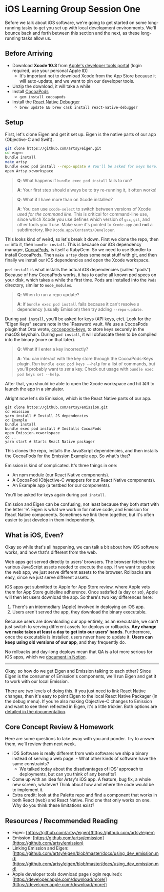 # iOS Learning Group Session One

Before we talk about iOS software, we're going to get started on some long-running tasks to get you set up with
local development environments. We'll bounce back and forth between this section and the next, as these
long-running tasks allow us.

## Before Arriving

- Download **Xcode 10.3** from [Apple's developer tools portal](https://developer.apple.com/download/more/) (login
  required, use your personal Apple ID)
  - It's important not to download Xcode from the App Store because it will auto-update, and we want to pin our
    developer tools.
- Unzip the download, it will take a while
- Install [CocoaPods](https://cocoapods.org)
  - `gem install cocoapods`
- Install the [React Native Debugger](https://github.com/jhen0409/react-native-debugger)
  - `brew update && brew cask install react-native-debugger`

## Setup

First, let's clone Eigen and get it set up. Eigen is the native parts of our app (Objective-C and Swift).

```sh
git clone https://github.com/artsy/eigen.git
cd eigen
bundle install
make artsy
bundle exec pod install --repo-update # You'll be asked for keys here.
open Artsy.xcworkspace
```

> **Q**: What happens if `bundle exec pod install` fails to run?
>
> **A**: Your first step should always be to try re-running it, it often works!

> **Q**: What if I have more than on Xcode installed?
>
> **A**: You can use `xcode-select` to switch between versions of Xcode _used for the command line_. This is
> critical for command-line use, since which Xcode you use defines which version of `gcc`, `git`, and other tools
> you'll use. Make sure it's pointed to `Xcode.app` and **not** a subdirectory, like
> `Xcode.app/Contents/Developer`.

This looks kind of weird, so let's break it down. First we clone the repo, then `cd` into it, then
`bundle install`. This is because our iOS dependency manager, [CocoaPods](https://cocoapods.org), is itself a
RubyGem. So we need to use Bundler to install CocoaPods. Then `make artsy` does some neat stuff with git, and then
finally we install our iOS dependencies and open the Xcode workspace.

`pod install` is what installs the actual iOS dependencies (called "pods"). Because of how CocoaPods works, it has
to cache all known pod specs on your disk, which takes a while the first time. Pods are installed into the `Pods`
directory, similar to `node_modules`.

> **Q**: When to run a repo update?
>
> **A**: If `bundle exec pod install` fails because it can't resolve a dependency (usually Emission) then try
> adding `--repo-update`.

During `pod install`, you'll be asked for keys (API keys, etc). Look for the "Eigen Keys" secure note in the
1Password vault. We use a CocoaPods plugin that Orta wrote,
[cocoapods-keys](https://www.github.com/orta/cocoapods-keys), to store keys securely in the macOS keychain. During
`pod install`, it will obfuscate them to be compiled into the binary (more on that later).

> **Q**: What if I enter a key incorrectly?
>
> **A**: You can interact with the key store through the CocoaPods-Keys plugin. Run `bundle exec pod keys --help`
> for a list of commands, but you'll probably want to _set_ a key. Check out usage with
> `bundle exec pod keys set --help`.

After that, you should be able to open the Xcode workspace and hit ⌘R to launch the app in a simulator.

Alright now let's do Emission, which is the React Native parts of our app.

```
git clone https://github.com/artsy/emission.git
cd emission
yarn install # Install JS dependencies
cd Example
bundle install
bundle exec pod install # Installs CocoaPods
open Emission.xcworkspace
cd ..
yarn start # Starts React Native packager
```

This clones the repo, installs the JavaScript dependencies, and then installs the CocoaPods for the Emission
Example app. So what's that?

Emission is kind of complicated. It's three things in one:

- An npm module (our React Native components).
- A CocoaPod (Objective-C wrappers for our React Native components).
- An Example app (a testbed for our components).

You'll be asked for keys again during `pod install`.

Emission and Eigen can be confusing, not least because they both start with the letter 'e'. Eigen is what we work
in for native code, and Emission for React Native components. Sometimes we link them together, but it's often
easier to just develop in them independently.

## What is iOS, Even?

Okay so while that's all happening, we can talk a bit about how iOS software works, and how that's different from
the web.

Web apps get served directly to users' browsers. The browser fetches the various JavaScript assets needed to
execute the app. If we want to update the web app, we just serve different assets to the browser. Rollbacks are
easy, since we just serve different assets.

iOS apps get submitted to Apple for App Store review, where Apple vets them for App Store guideline adherence. Once
satisfied (a day or so), Apple will then let users download the app. So there's two key differences here:

1. There's an intermediary (Apple) involved in deploying an iOS app.
2. Users aren't served the app, they download the binary executable.

Because users are downloading our app entirely, as an executable, we can't just switch to serving different assets
for deploys or rollbacks. **Any change we make takes at least a day to get into our users' hands**. Furthermore,
once the executable is installed, users never have to update it. **Users can keep using old versions of our app**,
and they frequently do.

No rollbacks and day-long deploys mean that QA is a lot more serious for iOS apps, which we
[document in Notion](https://www.notion.so/artsy/514e1e1c55604b1890f678c748d4223a?v=fb0bcb2e9e9d4d07afefb05a64cd371b).

---

Okay, so how do we get Eigen and Emission talking to each other? Since Eigen is the consumer of Emission's
components, we'll run Eigen and get it to work with our local Emission.

There are two levels of doing this. If you just need to link React Native changes, then it's easy to point Eigen to
the local React Native Packager (in the debug menu). If you're also making Objective-C changes to Emission and want
to see them reflected in Eigen, it's a little trickier. Both options are
[detailed in the documentation](https://github.com/artsy/eigen/blob/master/docs/using_dev_emission.md).

## Core Concept Review & Homework

Here are some questions to take away with you and ponder. Try to answer them, we'll review them next week.

- iOS Software is really different from web software: we ship a binary instead of serving a web page. - What other
  kinds of software have the same constraints?
  - We talked today about the disadvantages of iOS' approach to deployments, but can you think of any benefits?
- Come up with an idea for Artsy's iOS app. A feature, bug fix, a whole new screen, whatever! Think about how and
  where the code would be to implement it.
- Extra credit: look at the Palette repo and find a component that works in both React (web) and React Native. Find
  one that only works on one. Why do you think these limitations exist?

## Resources / Recommended Reading

- Eigen: [https://github.com/artsy/eigen](https://github.com/artsy/eigen)
- Emission: [https://github.com/artsy/emission](https://github.com/artsy/emission)
- Linking Emission and Eigen:
  [https://github.com/artsy/eigen/blob/master/docs/using_dev_emission.md](https://github.com/artsy/eigen/blob/master/docs/using_dev_emission.md)
- Apple developer tools download page (login required):
  [https://developer.apple.com/download/more/](https://developer.apple.com/download/more/)
